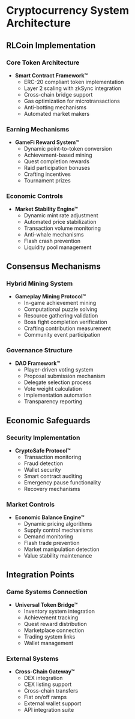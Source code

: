 # Cryptocurrency System Architecture

## RLCoin Implementation

### Core Token Architecture
- **Smart Contract Framework™**
  - ERC-20 compliant token implementation
  - Layer 2 scaling with zkSync integration
  - Cross-chain bridge support
  - Gas optimization for microtransactions
  - Anti-botting mechanisms
  - Automated market makers

### Earning Mechanisms
- **GameFi Reward System™**
  - Dynamic point-to-token conversion
  - Achievement-based mining
  - Quest completion rewards
  - Raid participation bonuses
  - Crafting incentives
  - Tournament prizes

### Economic Controls
- **Market Stability Engine™**
  - Dynamic mint rate adjustment
  - Automated price stabilization
  - Transaction volume monitoring
  - Anti-whale mechanisms
  - Flash crash prevention
  - Liquidity pool management

## Consensus Mechanisms

### Hybrid Mining System
- **Gameplay Mining Protocol™**
  - In-game achievement mining
  - Computational puzzle solving
  - Resource gathering validation
  - Boss fight completion verification
  - Crafting contribution measurement
  - Community event participation

### Governance Structure
- **DAO Framework™**
  - Player-driven voting system
  - Proposal submission mechanism
  - Delegate selection process
  - Vote weight calculation
  - Implementation automation
  - Transparency reporting

## Economic Safeguards

### Security Implementation
- **CryptoSafe Protocol™**
  - Transaction monitoring
  - Fraud detection
  - Wallet security
  - Smart contract auditing
  - Emergency pause functionality
  - Recovery mechanisms

### Market Controls
- **Economic Balance Engine™**
  - Dynamic pricing algorithms
  - Supply control mechanisms
  - Demand monitoring
  - Flash trade prevention
  - Market manipulation detection
  - Value stability maintenance

## Integration Points

### Game Systems Connection
- **Universal Token Bridge™**
  - Inventory system integration
  - Achievement tracking
  - Quest reward distribution
  - Marketplace connection
  - Trading system links
  - Wallet management

### External Systems
- **Cross-Chain Gateway™**
  - DEX integration
  - CEX listing support
  - Cross-chain transfers
  - Fiat on/off ramps
  - External wallet support
  - API integration suite